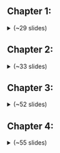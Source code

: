 ## Chapter 1:

<details>
    <summary>(~29 slides)</summary>
    <br>
    <img src="chapter1/0001.png">
    <img src="chapter1/0002.png">
    <img src="chapter1/0003.png">
    <img src="chapter1/0004.png">
    <img src="chapter1/0005.png">
    <img src="chapter1/0006.png">
    <img src="chapter1/0007.png">
    <img src="chapter1/0008.png">
    <img src="chapter1/0009.png">
    <img src="chapter1/0010.png">
    <img src="chapter1/0011.png">
    <img src="chapter1/0012.png">
    <img src="chapter1/0013.png">
    <img src="chapter1/0014.png">
    <img src="chapter1/0015.png">
    <img src="chapter1/0016.png">
    <img src="chapter1/0017.png">
    <img src="chapter1/0018.png">
    <img src="chapter1/0019.png">
    <img src="chapter1/0020.png">
    <img src="chapter1/0021.png">
    <img src="chapter1/0022.png">
    <img src="chapter1/0023.png">
    <img src="chapter1/0024.png">
    <img src="chapter1/0025.png">
    <img src="chapter1/0026.png">
    <img src="chapter1/0027.png">
    <img src="chapter1/0028.png">
    <img src="chapter1/0029.png">
</details>

## Chapter 2:

<details>
    <summary>(~33 slides)</summary>
    <br>
    <img src="chapter2/0001.png">
    <img src="chapter2/0002.png">
    <img src="chapter2/0003.png">
    <img src="chapter2/0004.png">
    <img src="chapter2/0005.png">
    <img src="chapter2/0006.png">
    <img src="chapter2/0007.png">
    <img src="chapter2/0008.png">
    <img src="chapter2/0009.png">
    <img src="chapter2/0010.png">
    <img src="chapter2/0011.png">
    <img src="chapter2/0012.png">
    <img src="chapter2/0013.png">
    <img src="chapter2/0014.png">
    <img src="chapter2/0015.png">
    <img src="chapter2/0016.png">
    <img src="chapter2/0017.png">
    <img src="chapter2/0018.png">
    <img src="chapter2/0019.png">
    <img src="chapter2/0020.png">
    <img src="chapter2/0021.png">
    <img src="chapter2/0022.png">
    <img src="chapter2/0023.png">
    <img src="chapter2/0024.png">
    <img src="chapter2/0025.png">
    <img src="chapter2/0026.png">
    <img src="chapter2/0027.png">
    <img src="chapter2/0028.png">
    <img src="chapter2/0029.png">
    <img src="chapter2/0030.png">
    <img src="chapter2/0031.png">
    <img src="chapter2/0032.png">
    <img src="chapter2/0033.png">
</details>

## Chapter 3:

<details>
    <summary>(~52 slides)</summary>
    <br>
    <img src="chapter3/0001.png">
    <img src="chapter3/0002.png">
    <img src="chapter3/0003.png">
    <img src="chapter3/0004.png">
    <img src="chapter3/0005.png">
    <img src="chapter3/0006.png">
    <img src="chapter3/0007.png">
    <img src="chapter3/0008.png">
    <img src="chapter3/0009.png">
    <img src="chapter3/0010.png">
    <img src="chapter3/0011.png">
    <img src="chapter3/0012.png">
    <img src="chapter3/0013.png">
    <img src="chapter3/0014.png">
    <img src="chapter3/0015.png">
    <img src="chapter3/0016.png">
    <img src="chapter3/0017.png">
    <img src="chapter3/0018.png">
    <img src="chapter3/0019.png">
    <img src="chapter3/0020.png">
    <img src="chapter3/0021.png">
    <img src="chapter3/0022.png">
    <img src="chapter3/0023.png">
    <img src="chapter3/0024.png">
    <img src="chapter3/0025.png">
    <img src="chapter3/0026.png">
    <img src="chapter3/0027.png">
    <img src="chapter3/0028.png">
    <img src="chapter3/0029.png">
    <img src="chapter3/0030.png">
    <img src="chapter3/0031.png">
    <img src="chapter3/0032.png">
    <img src="chapter3/0033.png">
    <img src="chapter3/0034.png">
    <img src="chapter3/0035.png">
    <img src="chapter3/0036.png">
    <img src="chapter3/0037.png">
    <img src="chapter3/0038.png">
    <img src="chapter3/0039.png">
    <img src="chapter3/0040.png">
    <img src="chapter3/0041.png">
    <img src="chapter3/0042.png">
    <img src="chapter3/0043.png">
    <img src="chapter3/0044.png">
    <img src="chapter3/0045.png">
    <img src="chapter3/0046.png">
    <img src="chapter3/0047.png">
    <img src="chapter3/0048.png">
    <img src="chapter3/0049.png">
    <img src="chapter3/0050.png">
    <img src="chapter3/0051.png">
    <img src="chapter3/0052.png">
</details>

## Chapter 4:

<details>
    <summary>(~55 slides)</summary>
    <br>
    <img src="chapter4/0001.png">
    <img src="chapter4/0002.png">
    <img src="chapter4/0003.png">
    <img src="chapter4/0004.png">
    <img src="chapter4/0005.png">
    <img src="chapter4/0006.png">
    <img src="chapter4/0007.png">
    <img src="chapter4/0008.png">
    <img src="chapter4/0009.png">
    <img src="chapter4/0010.png">
    <img src="chapter4/0011.png">
    <img src="chapter4/0012.png">
    <img src="chapter4/0013.png">
    <img src="chapter4/0014.png">
    <img src="chapter4/0015.png">
    <img src="chapter4/0016.png">
    <img src="chapter4/0017.png">
    <img src="chapter4/0018.png">
    <img src="chapter4/0019.png">
    <img src="chapter4/0020.png">
    <img src="chapter4/0021.png">
    <img src="chapter4/0022.png">
    <img src="chapter4/0023.png">
    <img src="chapter4/0024.png">
    <img src="chapter4/0025.png">
    <img src="chapter4/0026.png">
    <img src="chapter4/0027.png">
    <img src="chapter4/0028.png">
    <img src="chapter4/0029.png">
    <img src="chapter4/0030.png">
    <img src="chapter4/0031.png">
    <img src="chapter4/0032.png">
    <img src="chapter4/0033.png">
    <img src="chapter4/0034.png">
    <img src="chapter4/0035.png">
    <img src="chapter4/0036.png">
    <img src="chapter4/0037.png">
    <img src="chapter4/0038.png">
    <img src="chapter4/0039.png">
    <img src="chapter4/0040.png">
    <img src="chapter4/0041.png">
    <img src="chapter4/0042.png">
    <img src="chapter4/0043.png">
    <img src="chapter4/0044.png">
    <img src="chapter4/0045.png">
    <img src="chapter4/0046.png">
    <img src="chapter4/0047.png">
    <img src="chapter4/0048.png">
    <img src="chapter4/0049.png">
    <img src="chapter4/0050.png">
    <img src="chapter4/0051.png">
    <img src="chapter4/0052.png">
    <img src="chapter4/0053.png">
    <img src="chapter4/0054.png">
    <img src="chapter4/0055.png">
</details>
